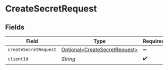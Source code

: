 # CreateSecretRequest


## Fields

| Field                                                                        | Type                                                                         | Required                                                                     | Description                                                                  |
| ---------------------------------------------------------------------------- | ---------------------------------------------------------------------------- | ---------------------------------------------------------------------------- | ---------------------------------------------------------------------------- |
| `createSecretRequest`                                                        | [Optional\<CreateSecretRequest>](../../models/shared/CreateSecretRequest.md) | :heavy_minus_sign:                                                           | N/A                                                                          |
| `clientId`                                                                   | *String*                                                                     | :heavy_check_mark:                                                           | Client ID                                                                    |